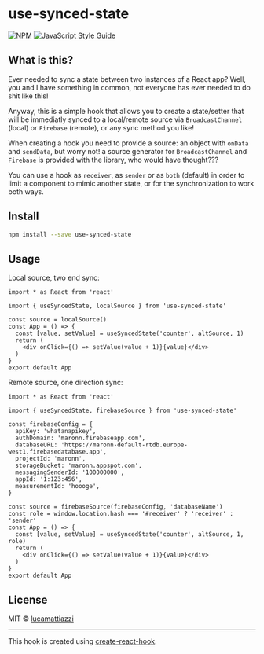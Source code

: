 # use-synced-state


[![NPM](https://img.shields.io/npm/v/use-synced-state.svg)](https://www.npmjs.com/package/use-synced-state) [![JavaScript Style Guide](https://img.shields.io/badge/code_style-standard-brightgreen.svg)](https://standardjs.com)


## What is this?

Ever needed to sync a state between two instances of a React app? Well, you and I have something in common, not everyone has ever needed to do shit like this!

Anyway, this is a simple hook that allows you to create a state/setter that will be immediatly synced to a local/remote source via `BroadcastChannel` (local) or `Firebase` (remote), or any sync method you like!

When creating a hook you need to provide a source: an object with `onData` and `sendData`, but worry not! a source generator for `BroadcastChannel` and `Firebase` is provided with the library, who would have thought???

You can use a hook as `receiver`, as `sender` or as `both` (default) in order to limit a component to mimic another state, or for the synchronization to work both ways.
## Install

```bash
npm install --save use-synced-state
```

## Usage

Local source, two end sync:
```tsx
import * as React from 'react'

import { useSyncedState, localSource } from 'use-synced-state'

const source = localSource()
const App = () => {
  const [value, setValue] = useSyncedState('counter', altSource, 1)
  return (
    <div onClick={() => setValue(value + 1)}{value}</div>
  )
}
export default App
```

Remote source, one direction sync:
```tsx
import * as React from 'react'

import { useSyncedState, firebaseSource } from 'use-synced-state'

const firebaseConfig = {
  apiKey: 'whatanapikey',
  authDomain: 'maronn.firebaseapp.com',
  databaseURL: 'https://maronn-default-rtdb.europe-west1.firebasedatabase.app',
  projectId: 'maronn',
  storageBucket: 'maronn.appspot.com',
  messagingSenderId: '100000000',
  appId: '1:123:456',
  measurementId: 'hoooge',
}

const source = firebaseSource(firebaseConfig, 'databaseName')
const role = window.location.hash === '#receiver' ? 'receiver' : 'sender'
const App = () => {
  const [value, setValue] = useSyncedState('counter', altSource, 1, role)
  return (
    <div onClick={() => setValue(value + 1)}{value}</div>
  )
}
export default App
```


## License

MIT © [lucamattiazzi](https://github.com/lucamattiazzi)

---

This hook is created using [create-react-hook](https://github.com/hermanya/create-react-hook).
